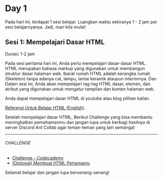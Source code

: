 # Day 1

Pada hari ini, terdapat 1 sesi belajar. Luangkan waktu sekiranya 1 - 2 jam per sesi belajarnyanya. Jadi, mari kita mulai!

## Sesi 1: Mempelajari Dasar HTML

Durasi: 1-2 jam

Pada sesi pertama hari ini, Anda perlu mempelajari dasar-dasar HTML. HTML merupakan bahasa markup yang digunakan untuk membangun struktur dasar halaman web. Ibarat rumah HTML adalah kerangka rumah  (Skeleton) tanpa adanya cat, lampu, lantai keramik ataupun interiornya. Dan Dalam sesi ini, Anda akan mempelajari tag-tag HTML dasar, elemen, dan atribut yang digunakan untuk mengatur tampilan dan konten halaman web.

Anda dapat mempelajari dasar HTML di youtube atau blog pilihan kalian. 

[Referensi Untuk Belajar HTML (English)](https://www.youtube.com/watch?v=N8YMl4Ezp4g&list=PLC3y8-rFHvwhuX4qGvFx-wPy_MEi6Jdp7).

Setelah mempelajari dasar HTML, Berikut Challenge yang bisa membantu meningkatkan pemahamanmu dan jangan lupa untuk berbagi hasilnya di server Discord Ant Collab agar teman-teman yang lain semangat

---

###### CHALLENGE

- [Challenge - Codecademy](https://www.codecademy.com/enrolled/courses/learn-html)
- [(Optional) Membuat HTML Pertamamu](/day1/optionaltask.md)

Selamat belajar dan jangan lupa bersenang-senang!
